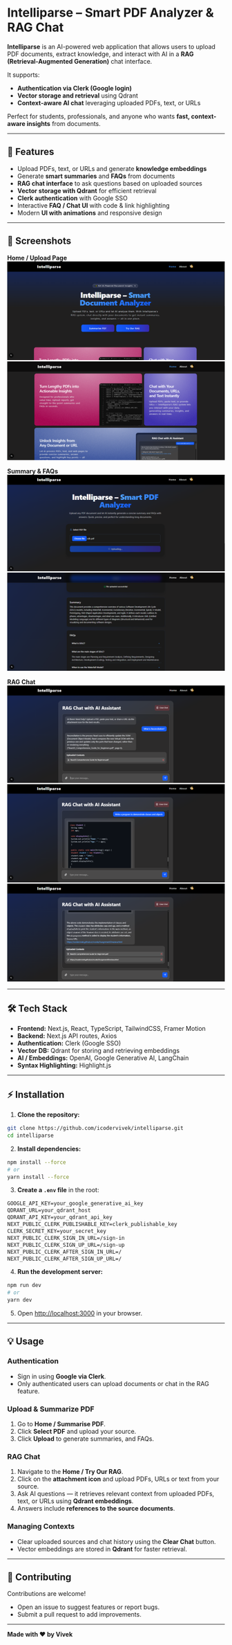 # Intelliparse – Smart PDF Analyzer & RAG Chat

**Intelliparse** is an AI-powered web application that allows users to upload PDF documents, extract knowledge, and interact with AI in a **RAG (Retrieval-Augmented Generation)** chat interface.  

It supports:  
- **Authentication via Clerk (Google login)**  
- **Vector storage and retrieval** using Qdrant  
- **Context-aware AI chat** leveraging uploaded PDFs, text, or URLs  

Perfect for students, professionals, and anyone who wants **fast, context-aware insights** from documents.

---

## 🚀 Features

- Upload PDFs, text, or URLs and generate **knowledge embeddings**  
- Generate **smart summaries** and **FAQs** from documents  
- **RAG chat interface** to ask questions based on uploaded sources  
- **Vector storage with Qdrant** for efficient retrieval  
- **Clerk authentication** with Google SSO  
- Interactive **FAQ / Chat UI** with code & link highlighting  
- Modern **UI with animations** and responsive design  

---

## 📸 Screenshots

**Home / Upload Page**  
![Home Page](image-1.png)  
![Home Page](image-2.png)  

**Summary & FAQs**  
![Upload Page](image-3.png)  
![Summary Screenshot](image-4.png)  

**RAG Chat**  
![RAG Screenshot](image-5.png)  
![RAG Screenshot](image-6.png)  
![RAG Screenshot](image-7.png)  

---

## 🛠 Tech Stack

- **Frontend:** Next.js, React, TypeScript, TailwindCSS, Framer Motion  
- **Backend:** Next.js API routes, Axios  
- **Authentication:** Clerk (Google SSO)  
- **Vector DB:** Qdrant for storing and retrieving embeddings  
- **AI / Embeddings:** OpenAI, Google Generative AI, LangChain  
- **Syntax Highlighting:** Highlight.js  

---

## ⚡ Installation

1. **Clone the repository:**

```bash
git clone https://github.com/icodervivek/intelliparse.git
cd intelliparse
```

2. **Install dependencies:**

```bash
npm install --force
# or
yarn install --force
```

3. **Create a `.env` file** in the root:

```env
GOOGLE_API_KEY=your_google_generative_ai_key
QDRANT_URL=your_qdrant_host
QDRANT_API_KEY=your_qdrant_api_key
NEXT_PUBLIC_CLERK_PUBLISHABLE_KEY=clerk_publishable_key
CLERK_SECRET_KEY=your_secret_key
NEXT_PUBLIC_CLERK_SIGN_IN_URL=/sign-in
NEXT_PUBLIC_CLERK_SIGN_UP_URL=/sign-up
NEXT_PUBLIC_CLERK_AFTER_SIGN_IN_URL=/
NEXT_PUBLIC_CLERK_AFTER_SIGN_UP_URL=/
```

4. **Run the development server:**

```bash
npm run dev
# or
yarn dev
```

5. Open [http://localhost:3000](http://localhost:3000) in your browser.

---

## 💡 Usage

### Authentication
- Sign in using **Google via Clerk**.  
- Only authenticated users can upload documents or chat in the RAG feature.  

### Upload & Summarize PDF
1. Go to **Home / Summarise PDF**.  
2. Click **Select PDF** and upload your source.  
3. Click **Upload** to generate summaries, and FAQs.  

### RAG Chat
1. Navigate to the **Home / Try Our RAG**.  
2. Click on the **attachment icon** and upload PDFs, URLs or text from your source.  
2. Ask AI questions — it retrieves relevant context from uploaded PDFs, text, or URLs using **Qdrant embeddings**.  
3. Answers include **references to the source documents**.  

### Managing Contexts
- Clear uploaded sources and chat history using the **Clear Chat** button.  
- Vector embeddings are stored in **Qdrant** for faster retrieval.

---

## 🤝 Contributing

Contributions are welcome!  
- Open an issue to suggest features or report bugs.  
- Submit a pull request to add improvements.  

---

**Made with ❤️ by Vivek**
